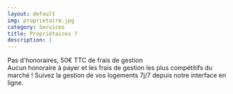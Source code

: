```yaml
---
layout: default
img: proprietaire.jpg
category: Services
title: Propriétaires ?
description: |
---
```

  Pas d'honoraires, 50€ TTC de frais de gestion<br>
Aucun honoraire à payer et les frais de gestion les plus compétitifs du marché ! Suivez la gestion de vos logements 7j/7 depuis notre interface en ligne.
